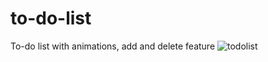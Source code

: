 # to-do-list
To-do list with animations, add and delete feature
![todolist](https://friendswithanne.com/wp-content/uploads/2019/12/Screen-Shot-2019-12-11-at-8.30.12-PM.png)
